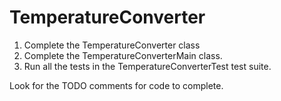 # TemperatureConverter

1. Complete the TemperatureConverter class
2. Complete the TemperatureConverterMain class.
3. Run all the tests in the TemperatureConverterTest test suite.

Look for the TODO comments for code to complete. 
